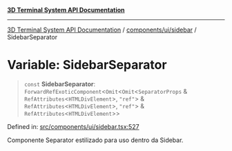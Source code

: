 [**3D Terminal System API Documentation**](../../../../README.md)

***

[3D Terminal System API Documentation](../../../../README.md) / [components/ui/sidebar](../README.md) / SidebarSeparator

# Variable: SidebarSeparator

> `const` **SidebarSeparator**: `ForwardRefExoticComponent`\<`Omit`\<`Omit`\<`SeparatorProps` & `RefAttributes`\<`HTMLDivElement`\>, `"ref"`\> & `RefAttributes`\<`HTMLDivElement`\>, `"ref"`\> & `RefAttributes`\<`HTMLDivElement`\>\>

Defined in: [src/components/ui/sidebar.tsx:527](https://github.com/Dicommunitas/ThreeJS_Terminal_3D/blob/1e74b7c848780edcc8caac62c0023b31b5be34f5/src/components/ui/sidebar.tsx#L527)

Componente Separator estilizado para uso dentro da Sidebar.
